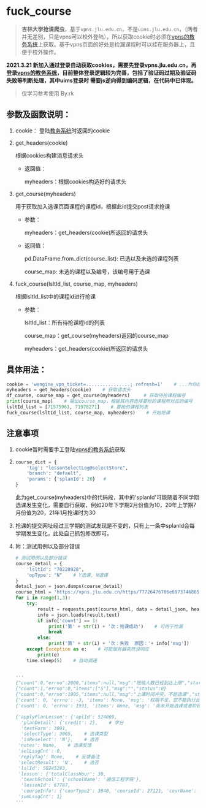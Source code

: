# fuck_course

> **吉林大学抢课爬虫**，基于`vpns.jlu.edu.cn`，不是`uims.jlu.edu.cn`，（两者并无差别，只是vpns可以校外登陆），所以获取cookie时必须在[vpns的教务系统](https://vpns.jlu.edu.cn/https/77726476706e69737468656265737421e5fe4c8f693a6445300d8db9d6562d/ntms/)上获取。基于vpns页面的好处是捡漏课程时可以挂在服务器上，且便于校外操作。

**2021.3.21 新加入通过登录自动获取cookies，需要先登录vpns.jlu.edu.cn，再登录[vpns的教务系统](https://vpns.jlu.edu.cn/https/77726476706e69737468656265737421e5fe4c8f693a6445300d8db9d6562d/ntms/)，目前整体登录逻辑较为完善，包括了验证码过期及验证码失败等判断处理，其中uims登录时   需要js逆向得到编码逻辑，在代码中已体现。**

> 仅学习参考使用 By:rk





## 参数及函数说明：

1. cookie： 登陆[教务系统](https://vpns.jlu.edu.cn/https/77726476706e69737468656265737421e5fe4c8f693a6445300d8db9d6562d/ntms/)时返回的cookie

2. get_headers(cookie)

   根据cookies构建消息请求头

   - 返回值：

     myheaders：根据cookies构造好的请求头

3. get_course(myheaders)

   用于获取加入选课页面课程的课程id，根据此id提交post请求抢课

    - 参数：

      myheaders：get_headers(cookie)所返回的请求头

    - 返回值：

        pd.DataFrame.from_dict(course_list): 已选以及未选的课程列表

        course_map: 未选的课程以及编号，该编号用于选课

4. fuck_course(lsltId_list, course_map, myheaders)

   根据lsltId_list中的课程id进行抢课

   - 参数：

     lsltId_list：所有待抢课程id的列表

     course_map：get_course(myheaders)返回的course_map

     myheaders：get_headers(cookie)所返回的请求头

     

## 具体用法：

```python
cookie = 'wengine_vpn_ticket=................; refresh=1'    # ...为你自己的cookie内容
myheaders = get_headers(cookie)    # 获取请求头
df_course, course_map = get_course(myheaders)     # 获取待抢课程编号
print(course_map)    # 输出course_map，根据其内容选择要抢的课程所对应的编号
lsltId_list = [71575961, 71978271]    # 要抢的课程列表
fuck_course(lsltId_list, course_map, myheaders)    # 开始抢课
```





## 注意事项

1. cookie暂时需要手工登陆[vpns的教务系统](https://vpns.jlu.edu.cn/https/77726476706e69737468656265737421e5fe4c8f693a6445300d8db9d6562d/ntms/)获取

2. ```python
   course_dict = {
       'tag': "lessonSelectLog@selectStore", 
       'branch': "default", 
       'params': {'splanId': 20}   # 
   }
   ```

   此为get_course(myheaders)中的代码段，其中的'splanId'可能随着不同学期选课发生变化，需要自行获取，例如20年下学期2月份值为10，20年上学期7月份值为20，21年1月抢课时为30
   
3. 抢课的提交网址经过三学期的测试发现是不变的，只有上一条中splanId会每学期发生变化，此处自己抓包修改即可。

4. 附：测试用例以及部分错误
  
    ```python
    # 测试用例以及部分错误
    course_detail = {
        'lsltId': "70228928",    
        'opType': "N"    # Y选课, N退课
    }
    detail_json = json.dumps(course_detail)
    course_html = 'https://vpns.jlu.edu.cn/https/77726476706e69737468656265737421e5fe4c8f693a6445300d8db9d6562d/ntms/action/select/select-lesson.do?vpn-12-o2-uims.jlu.edu.cn'
    for i in range(1,3):
        try:
            result = requests.post(course_html, data = detail_json, headers = myheaders, allow_redirects=True, verify=False)
            info = json.loads(result.text)
            if info['count'] == 1:
                print('第' + str(i) + '次：抢课成功')    # 可用于捡漏
                break
            else:
                print('第' + str(i) + '次：失败  原因：'+ info['msg'])
        except Exception as e:    # 可能服务器突然没响应
            print(e)
        time.sleep(5)    # 自动调速
    
        
    '''    
    {"count":0,"errno":2080,"items":null,"msg":"班级人数已经到达上限","status":-12}
    {"count":1,"errno":0,"items":["S"],"msg":"","status":0}
    {"count":0,"errno":1995,"items":null,"msg":"上课时间冲突，不能选课","status":-6}
    {'count': 0, 'errno': -3, 'items': None, 'msg': '权限不足，您不能执行此操作或者获取数据', 'status': -3}
    {'count': 0, 'errno': 1931, 'items': None, 'msg': '尚未开始选课或者阶段不对', 'status': -12}
    
    {'applyPlanLesson': {'aplId': 524009,
      'planDetail': {'credit': 2},    # 学分
      'testForm': 3091,
      'selectType': 3065,    # 选课类型
      'isReselect': 'N'},    # 选否
     'notes': None,    # 选课反馈
     'selLssgCnt': 0,
     'replyTag': None,    # 反馈备注
     'selectResult': 'N',    # 选否
     'lslId': 50245283,
     'lesson': {'totalClassHour': 30,
      'teachSchool': {'schoolName': '通信工程学院'},
      'lessonId': 67787,
      'courseInfo': {'courType2': 3040, 'courseId': 27121, 'courName': '医用机器人专题'}},
     'sumLssgCnt': 1}
    ''' 
    ```

